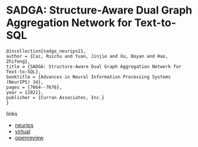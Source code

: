 # SADGA: Structure-Aware Dual Graph Aggregation Network for Text-to-SQL

```
@incollection{sadga_neurips21,
author = {Cai, Ruichu and Yuan, Jinjie and Xu, Boyan and Hao, Zhifeng},
title = {SADGA: Structure-Aware Dual Graph Aggregation Network for Text-to-SQL},
booktitle = {Advances in Neural Information Processing Systems (NeurIPS) 34},
pages = {7664--7676},
year = {2021},
publisher = {Curran Associates, Inc.}
}
```

links
- [neurips](https://papers.nips.cc//paper/2021/hash/3f1656d9668dffcf8119e3ecff873558-Abstract.html)
- [virtual](https://neurips.cc/virtual/2021/poster/26032)
- [openreview](https://openreview.net/forum?id=NJg6R1ATGpe)
